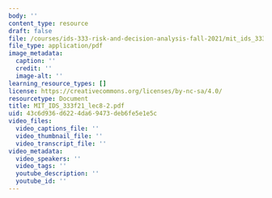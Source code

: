 ```yaml
---
body: ''
content_type: resource
draft: false
file: /courses/ids-333-risk-and-decision-analysis-fall-2021/mit_ids_333f21_lec8-2.pdf
file_type: application/pdf
image_metadata:
  caption: ''
  credit: ''
  image-alt: ''
learning_resource_types: []
license: https://creativecommons.org/licenses/by-nc-sa/4.0/
resourcetype: Document
title: MIT_IDS_333f21_lec8-2.pdf
uid: 43c6d936-d622-4da6-9473-deb6fe5e1e5c
video_files:
  video_captions_file: ''
  video_thumbnail_file: ''
  video_transcript_file: ''
video_metadata:
  video_speakers: ''
  video_tags: ''
  youtube_description: ''
  youtube_id: ''
---
```

